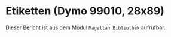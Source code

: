 ﻿# Etiketten (Dymo 99010, 28x89)

Dieser Bericht ist aus dem Modul `Magellan Bibliothek` aufrufbar.
